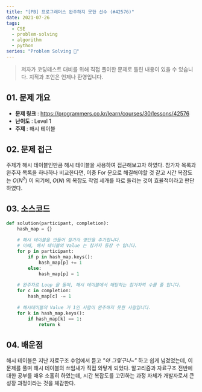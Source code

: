 ```yaml
---
title: "[PB] 프로그래머스 완주하지 못한 선수 (#42576)"
date: 2021-07-26
tags:
  - CSE
  - problem-solving
  - algorithm
  - python
series: "Problem Solving 🤔"
---
```


> 저자가 코딩테스트 대비를 위해 직접 풀이한 문제로 틀린 내용이 있을 수 있습니다. 지적과 조언은 언제나 환영입니다. 

## 01. 문제 개요

- **문제 링크** : https://programmers.co.kr/learn/courses/30/lessons/42576
- **난이도** : Level 1
- **주제** : 해시 테이블

## 02. 문제 접근

주제가 해시 테이블인만큼 해시 테이블을 사용하여 접근해보고자 하였다. 참가자 목록과 완주자 목록을 하나하나 비교한다면, 이중 For 문으로 해결해야할 것 같고 시간 복잡도는 $O(N^2)$ 이 되기에, $O(N)$ 의 복잡도 작업 세개를 따로 돌리는 것이 효율적이라고 판단하였다.

## 03. 소스코드

```python
def solution(participant, completion):
    hash_map = {}
    
    # 해시 테이블을 만들어 참가자 명단을 추가합니다.
    # 이때, 해시 테이블의 Value 는 참가자 등장 수 입니다.
    for p in participant:
        if p in hash_map.keys():
            hash_map[p] += 1
        else:
            hash_map[p] = 1
    
    # 완주자로 Loop 을 돌며, 해시 테이블에서 해당하는 참가자의 수를 줄 입니다.
    for c in completion:
        hash_map[c] -= 1
    
    # 해시테이블의 Value 가 1인 사람이 완주하지 못한 사람입니다.
    for k in hash_map.keys():
        if hash_map[k] == 1:
            return k
```

## 04. 배운점

해시 테이블은 지난 자료구조 수업에서 듣고 *"아 그렇구나~"* 하고 쉽게 넘겼었는데, 이 문제를 풀며 해시 테이블의 쓰임새가 직접 와닿게 되었다. 알고리즘과 자료구조 전반에 대한 공부를 매우 소홀히 하였는데, 시간 복잡도를 고민하는 과정 자체가 개발자로서 큰 성장 과정이라는 것을 체감한다.